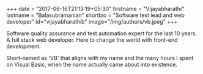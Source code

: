 +++
date = "2017-06-16T21:13:19+05:30"
firstname = "Vijayabharathi"
lastname = "Balasubramanian"
shortbio = "Software test lead and web developer"
id="vijayabharathib"
image="/img/authors/vb.jpeg"
+++

Software quality assurance and test automation expert for the last 10 years. A full stack web developer. Here to change the world with front-end development.

Short-named as 'VB' that aligns with my name and the many hours I spent on Visual Basic, when the name actually came about into existence.
